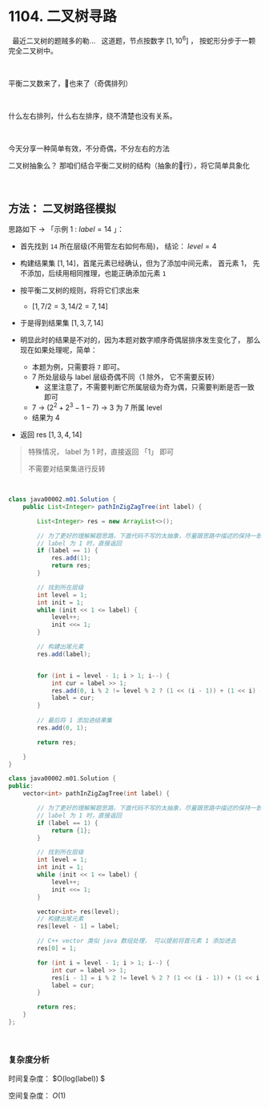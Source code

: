 # 1104. 二叉树寻路
&nbsp;
最近二叉树的题贼多的勒...
&nbsp;
这道题，节点按数字 $[1, 10^6]$ ， 按蛇形分步于一颗完全二叉树中。

&nbsp;

平衡二叉数来了，🐍也来了（奇偶排列）

&nbsp;

什么左右排列，什么右左排序，绕不清楚也没有关系。

&nbsp;

今天分享一种简单有效，不分奇偶，不分左右的方法

二叉树抽象么？ 那咱们结合平衡二叉树的结构（抽象的🐍行），将它简单具象化

&nbsp;

## 方法： 二叉树路径模拟

思路如下 -> 「示例 1 : $label = 14$ 」： 

- 首先找到 `14` 所在层级(不用管左右如何布局)， 结论： $level = 4$
- 构建结果集  $[1, 14]$​​​​ ，首尾元素已经确认，但为了添加中间元素， 首元素 1， 先不添加，后续用相同推理，也能正确添加元素 `1`

- 按平衡二叉树的规则，将将它们求出来 
  - $[1, 7 / 2 = 3, 14/2 = 7, 14]$​​​
- 于是得到结果集 $[1, 3, 7, 14]$​ 
- 明显此时的结果是不对的，因为本题对数字顺序奇偶层排序发生变化了， 那么现在如果处理呢，简单：
  - 本题为例，只需要将 `7` 即可。
  - 7 所处层级与 label 层级奇偶不同（1 除外， 它不需要反转） 
    - 这里注意了，不需要判断它所属层级为奇为偶，只需要判断是否一致即可
  - 7 ->  $(2^2 + 2^3 - 1 - 7)$​​​​  -> $3$ 为 7 所属 level 
  - 结果为 $4$
- 返回 res $[1,3,4,14]$​​

> 特殊情况， label 为 1 时，直接返回 「1」 即可
>
> 不需要对结果集进行反转

&nbsp;

```java
class java00002.m01.Solution {
    public List<Integer> pathInZigZagTree(int label) {

        List<Integer> res = new ArrayList<>();

        // 为了更好的理解解题思路，下面代码不写的太抽象，尽量跟思路中描述的保持一致
        // label 为 1 时，直接返回
        if (label == 1) {
            res.add(1);
            return res;
        }

        // 找到所在层级
        int level = 1;
        int init = 1;
        while (init << 1 <= label) {
            level++;
            init <<= 1;
        }

        // 构建出尾元素
        res.add(label);


        for (int i = level - 1; i > 1; i--) {
            int cur = label >> 1;
            res.add(0, i % 2 != level % 2 ? (1 << (i - 1)) + (1 << i) - 1 - cur: cur);
            label = cur;
        }
        
        // 最后将 1 添加进结果集
        res.add(0, 1);

        return res;

    }
}
```

```c++
class java00002.m01.Solution {
public:
    vector<int> pathInZigZagTree(int label) {

        // 为了更好的理解解题思路，下面代码不写的太抽象，尽量跟思路中描述的保持一致
        // label 为 1 时，直接返回
        if (label == 1) {
            return {1};
        }

        // 找到所在层级
        int level = 1;
        int init = 1;
        while (init << 1 <= label) {
            level++;
            init <<= 1;
        }

        vector<int> res(level);
        // 构建出尾元素
        res[level - 1] = label;

        // C++ vector 类似 java 数组处理， 可以提前将首元素 1 添加进去
        res[0] = 1;

        for (int i = level - 1; i > 1; i--) {
            int cur = label >> 1;
            res[i - 1] = i % 2 != level % 2 ? (1 << (i - 1)) + (1 << i) - 1 - cur: cur;
            label = cur;
        }

        return res;
    }
};
```

&nbsp;

### 复杂度分析

时间复杂度： $O(log(label)) $

空间复杂度： $O(1)$

